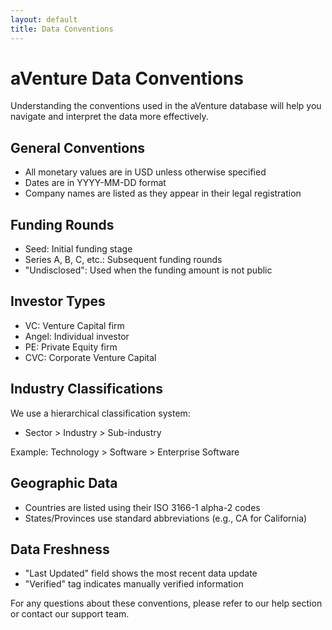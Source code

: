 ```yaml
---
layout: default
title: Data Conventions
---
```


# aVenture Data Conventions

Understanding the conventions used in the aVenture database will help you navigate and interpret the data more effectively.

## General Conventions

- All monetary values are in USD unless otherwise specified
- Dates are in YYYY-MM-DD format
- Company names are listed as they appear in their legal registration

## Funding Rounds

- Seed: Initial funding stage
- Series A, B, C, etc.: Subsequent funding rounds
- "Undisclosed": Used when the funding amount is not public

## Investor Types

- VC: Venture Capital firm
- Angel: Individual investor
- PE: Private Equity firm
- CVC: Corporate Venture Capital

## Industry Classifications

We use a hierarchical classification system:
- Sector > Industry > Sub-industry

Example: Technology > Software > Enterprise Software

## Geographic Data

- Countries are listed using their ISO 3166-1 alpha-2 codes
- States/Provinces use standard abbreviations (e.g., CA for California)

## Data Freshness

- "Last Updated" field shows the most recent data update
- "Verified" tag indicates manually verified information

For any questions about these conventions, please refer to our help section or contact our support team.
